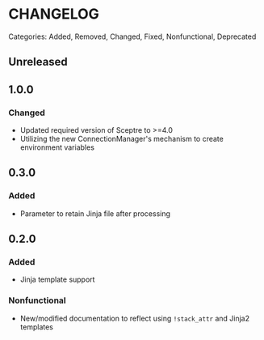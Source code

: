 # CHANGELOG
Categories: Added, Removed, Changed, Fixed, Nonfunctional, Deprecated

## Unreleased

<!--- All unreleased items go here  -->
## 1.0.0

### Changed
- Updated required version of Sceptre to >=4.0
- Utilizing the new ConnectionManager's mechanism to create environment variables

## 0.3.0
### Added
* Parameter to retain Jinja file after processing

## 0.2.0
### Added
* Jinja template support

### Nonfunctional
* New/modified documentation to reflect using `!stack_attr` and Jinja2 templates
